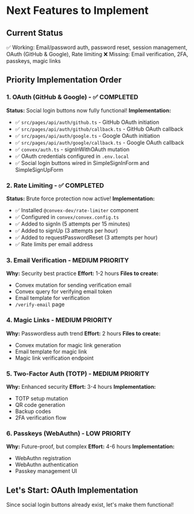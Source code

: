 # Next Features to Implement

## Current Status
✅ Working: Email/password auth, password reset, session management, OAuth (GitHub & Google), Rate limiting
❌ Missing: Email verification, 2FA, passkeys, magic links

## Priority Implementation Order

### 1. OAuth (GitHub & Google) - ✅ COMPLETED
**Status:** Social login buttons now fully functional!
**Implementation:**
- ✅ `src/pages/api/auth/github.ts` - GitHub OAuth initiation
- ✅ `src/pages/api/auth/github/callback.ts` - GitHub OAuth callback
- ✅ `src/pages/api/auth/google.ts` - Google OAuth initiation
- ✅ `src/pages/api/auth/google/callback.ts` - Google OAuth callback
- ✅ `convex/auth.ts` - signInWithOAuth mutation
- ✅ OAuth credentials configured in `.env.local`
- ✅ Social login buttons wired in SimpleSignInForm and SimpleSignUpForm

### 2. Rate Limiting - ✅ COMPLETED
**Status:** Brute force protection now active!
**Implementation:**
- ✅ Installed `@convex-dev/rate-limiter` component
- ✅ Configured in `convex/convex.config.ts`
- ✅ Added to signIn (5 attempts per 15 minutes)
- ✅ Added to signUp (3 attempts per hour)
- ✅ Added to requestPasswordReset (3 attempts per hour)
- ✅ Rate limits per email address

### 3. Email Verification - MEDIUM PRIORITY
**Why:** Security best practice
**Effort:** 1-2 hours
**Files to create:**
- Convex mutation for sending verification email
- Convex query for verifying email token
- Email template for verification
- `/verify-email` page

### 4. Magic Links - MEDIUM PRIORITY
**Why:** Passwordless auth trend
**Effort:** 2 hours
**Files to create:**
- Convex mutation for magic link generation
- Email template for magic link
- Magic link verification endpoint

### 5. Two-Factor Auth (TOTP) - MEDIUM PRIORITY
**Why:** Enhanced security
**Effort:** 3-4 hours
**Implementation:**
- TOTP setup mutation
- QR code generation
- Backup codes
- 2FA verification flow

### 6. Passkeys (WebAuthn) - LOW PRIORITY
**Why:** Future-proof, but complex
**Effort:** 4-6 hours
**Implementation:**
- WebAuthn registration
- WebAuthn authentication
- Passkey management UI

## Let's Start: OAuth Implementation

Since social login buttons already exist, let's make them functional!
